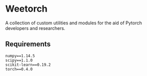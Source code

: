 # Weetorch

A collection of custom utilities and modules for the aid of Pytorch developers and researchers.

## Requirements

```
numpy==1.14.5
scipy==1.1.0
scikit-learn==0.19.2
torch==0.4.0
```
